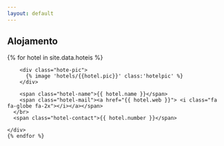 ```yaml
---
layout: default
---
```

<section id="accommodation">
  <div class="container">
    <div class="section-title-container">
      <h1 class="section-title">Alojamento</h1>
    </div>
    <div class="accommodation-list">
      {% for hotel in site.data.hoteis %}
      <div class="accommodation-list-cell">

        <div class="hote-pic">
          {% image 'hotels/{{hotel.pic}}' class:'hotelpic' %}
        </div>

        <span class="hotel-name">{{ hotel.name }}</span>
        <span class="hotel-mail"><a href="{{ hotel.web }}"> <i class="fa fa-globe fa-2x"></i></a></span>
      </br>
      <span class="hotel-contact">{{ hotel.number }}</span>

    </div>
    {% endfor %}
  </div>
</div>
</section>
